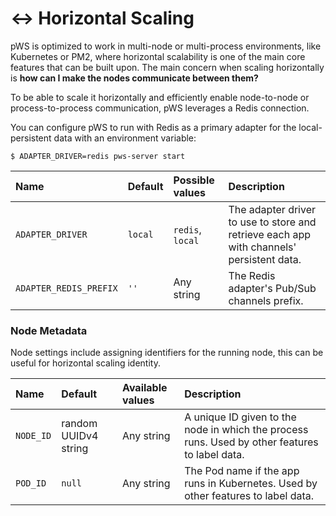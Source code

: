 # ↔ Horizontal Scaling

pWS is optimized to work in multi-node or multi-process environments, like Kubernetes or PM2, where horizontal scalability is one of the main core features that can be built upon. The main concern when scaling horizontally is **how can I make the nodes communicate between them?**

To be able to scale it horizontally and efficiently enable node-to-node or process-to-process communication, pWS leverages a Redis connection.

You can configure pWS to run with Redis as a primary adapter for the local-persistent data with an environment variable:

```text
$ ADAPTER_DRIVER=redis pws-server start
```

| Name | Default | Possible values | Description |
| :--- | :--- | :--- | :--- |
| `ADAPTER_DRIVER` | `local` | `redis`, `local` | The adapter driver to use to store and retrieve each app with channels' persistent data. |
| `ADAPTER_REDIS_PREFIX` | `''` | Any string | The Redis adapter's Pub/Sub channels prefix. |

### Node Metadata

Node settings include assigning identifiers for the running node, this can be useful for horizontal scaling identity.

| Name | Default | Available values | Description |
| :--- | :--- | :--- | :--- |
| `NODE_ID` | random UUIDv4 string | Any string | A unique ID given to the node in which the process runs. Used by other features to label data. |
| `POD_ID` | `null` | Any string | The Pod name if the app runs in Kubernetes. Used by other features to label data. |



